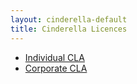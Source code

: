 ```yaml
---
layout: cinderella-default
title: Cinderella Licences
---
```



* 	[Individual CLA](/licences/cla-individual.html)
*	[Corporate CLA](/licences/cla-corporate.html)

